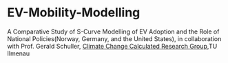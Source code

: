 # EV-Mobility-Modelling
A Comparative Study of S-Curve Modelling of EV Adoption and the Role of National Policies(Norway, Germany, and the United States), in collaboration with Prof. Gerald Schuller, 
[Climate Change Calculated Research Group](https://www.tu-ilmenau.de/en/university/departments/department-of-electrical-engineering-and-information-technology/profile/institutes-and-groups/applied-media-systems-group/research-and-study-projects/climate-change-calculated),TU Ilmenau
